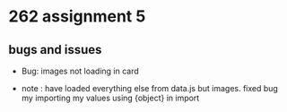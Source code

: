 # 262 assignment 5

## bugs and issues

- Bug: images not loading in card

- note : have loaded everything else from data.js but images. fixed bug my importing my values using {object} in import
